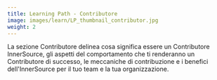 ```yaml
---
title: Learning Path - Contributore
image: images/learn/LP_thumbnail_contributor.jpg
weight: 2
---
```


La sezione Contributore delinea cosa significa essere un Contributore InnerSource, gli aspetti del comportamento che ti renderanno un Contributore di successo, le meccaniche di contribuzione e i benefici dell'InnerSource per il tuo team e la tua organizzazione.
<!--- This file autogenerated from https://github.com/InnerSourceCommons/InnerSourceLearningPath/blob/main/scripts -->